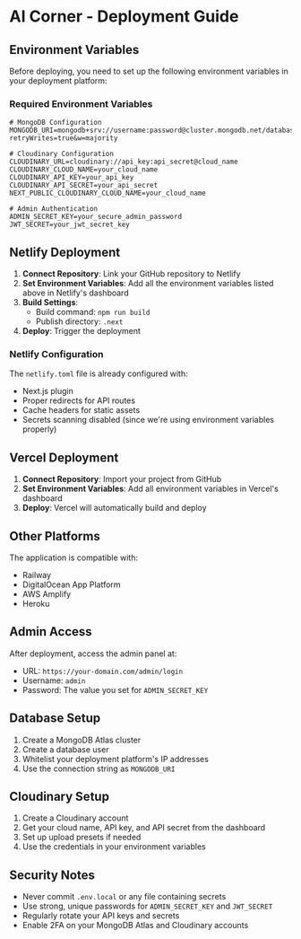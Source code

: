 # AI Corner - Deployment Guide

## Environment Variables

Before deploying, you need to set up the following environment variables in your deployment platform:

### Required Environment Variables

```env
# MongoDB Configuration
MONGODB_URI=mongodb+srv://username:password@cluster.mongodb.net/database?retryWrites=true&w=majority

# Cloudinary Configuration
CLOUDINARY_URL=cloudinary://api_key:api_secret@cloud_name
CLOUDINARY_CLOUD_NAME=your_cloud_name
CLOUDINARY_API_KEY=your_api_key
CLOUDINARY_API_SECRET=your_api_secret
NEXT_PUBLIC_CLOUDINARY_CLOUD_NAME=your_cloud_name

# Admin Authentication
ADMIN_SECRET_KEY=your_secure_admin_password
JWT_SECRET=your_jwt_secret_key
```

## Netlify Deployment

1. **Connect Repository**: Link your GitHub repository to Netlify
2. **Set Environment Variables**: Add all the environment variables listed above in Netlify's dashboard
3. **Build Settings**: 
   - Build command: `npm run build`
   - Publish directory: `.next`
4. **Deploy**: Trigger the deployment

### Netlify Configuration

The `netlify.toml` file is already configured with:
- Next.js plugin
- Proper redirects for API routes
- Cache headers for static assets
- Secrets scanning disabled (since we're using environment variables properly)

## Vercel Deployment

1. **Connect Repository**: Import your project from GitHub
2. **Set Environment Variables**: Add all environment variables in Vercel's dashboard
3. **Deploy**: Vercel will automatically build and deploy

## Other Platforms

The application is compatible with:
- Railway
- DigitalOcean App Platform
- AWS Amplify
- Heroku

## Admin Access

After deployment, access the admin panel at:
- URL: `https://your-domain.com/admin/login`
- Username: `admin`
- Password: The value you set for `ADMIN_SECRET_KEY`

## Database Setup

1. Create a MongoDB Atlas cluster
2. Create a database user
3. Whitelist your deployment platform's IP addresses
4. Use the connection string as `MONGODB_URI`

## Cloudinary Setup

1. Create a Cloudinary account
2. Get your cloud name, API key, and API secret from the dashboard
3. Set up upload presets if needed
4. Use the credentials in your environment variables

## Security Notes

- Never commit `.env.local` or any file containing secrets
- Use strong, unique passwords for `ADMIN_SECRET_KEY` and `JWT_SECRET`
- Regularly rotate your API keys and secrets
- Enable 2FA on your MongoDB Atlas and Cloudinary accounts
